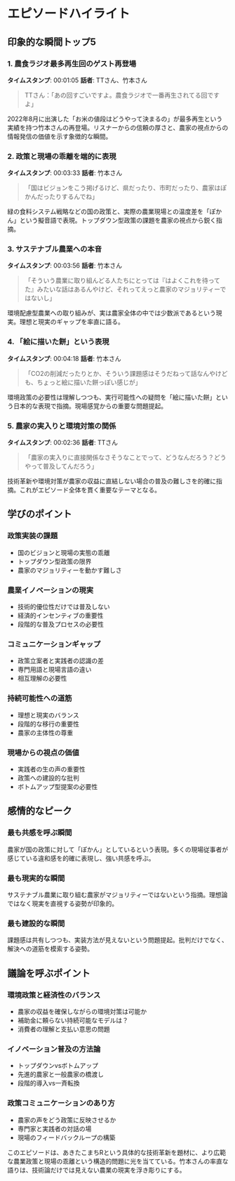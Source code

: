 # エピソードハイライト

## 印象的な瞬間トップ5

### 1. 農食ラジオ最多再生回のゲスト再登場
**タイムスタンプ**: 00:01:05
**話者**: TTさん、竹本さん

> TTさん：「あの回すごいですよ。農食ラジオで一番再生されてる回ですよ」

2022年8月に出演した「お米の値段はどうやって決まるの」が最多再生という実績を持つ竹本さんの再登場。リスナーからの信頼の厚さと、農家の視点からの情報発信の価値を示す象徴的な瞬間。

### 2. 政策と現場の乖離を端的に表現
**タイムスタンプ**: 00:03:33
**話者**: 竹本さん

> 「国はビジョンをこう掲げるけど、県だったり、市町だったり、農家はぽかんだったりするんでね」

緑の食料システム戦略などの国の政策と、実際の農業現場との温度差を「ぽかん」という擬音語で表現。トップダウン型政策の課題を農家の視点から鋭く指摘。

### 3. サステナブル農業への本音
**タイムスタンプ**: 00:03:56
**話者**: 竹本さん

> 「そういう農業に取り組んどる人たちにとっては『はよくこれを待ってた』みたいな話はあるんやけど、それってえっと農家のマジョリティーではないし」

環境配慮型農業への取り組みが、実は農家全体の中では少数派であるという現実。理想と現実のギャップを率直に語る。

### 4. 「絵に描いた餅」という表現
**タイムスタンプ**: 00:04:18
**話者**: 竹本さん

> 「CO2の削減だったりとか、そういう課題感はそうだねって話なんやけども、ちょっと絵に描いた餅っぽい感じが」

環境政策の必要性は理解しつつも、実行可能性への疑問を「絵に描いた餅」という日本的な表現で指摘。現場感覚からの重要な問題提起。

### 5. 農家の実入りと環境対策の関係
**タイムスタンプ**: 00:02:36
**話者**: TTさん

> 「農家の実入りに直接関係なさそうなことでって、どうなんだろう？どうやって普及してんだろう」

技術革新や環境対策が農家の収益に直結しない場合の普及の難しさを的確に指摘。これがエピソード全体を貫く重要なテーマとなる。

## 学びのポイント

### 政策実装の課題
- 国のビジョンと現場の実態の乖離
- トップダウン型政策の限界
- 農家のマジョリティーを動かす難しさ

### 農業イノベーションの現実
- 技術的優位性だけでは普及しない
- 経済的インセンティブの重要性
- 段階的な普及プロセスの必要性

### コミュニケーションギャップ
- 政策立案者と実践者の認識の差
- 専門用語と現場言語の違い
- 相互理解の必要性

### 持続可能性への道筋
- 理想と現実のバランス
- 段階的な移行の重要性
- 農家の主体性の尊重

### 現場からの視点の価値
- 実践者の生の声の重要性
- 政策への建設的な批判
- ボトムアップ型提案の必要性

## 感情的なピーク

### 最も共感を呼ぶ瞬間
農家が国の政策に対して「ぽかん」としているという表現。多くの現場従事者が感じている違和感を的確に表現し、強い共感を呼ぶ。

### 最も現実的な瞬間
サステナブル農業に取り組む農家がマジョリティーではないという指摘。理想論ではなく現実を直視する姿勢が印象的。

### 最も建設的な瞬間
課題感は共有しつつも、実装方法が見えないという問題提起。批判だけでなく、解決への道筋を模索する姿勢。

## 議論を呼ぶポイント

### 環境政策と経済性のバランス
- 農家の収益を確保しながらの環境対策は可能か
- 補助金に頼らない持続可能なモデルは？
- 消費者の理解と支払い意思の問題

### イノベーション普及の方法論
- トップダウンvsボトムアップ
- 先進的農家と一般農家の橋渡し
- 段階的導入vs一斉転換

### 政策コミュニケーションのあり方
- 農家の声をどう政策に反映させるか
- 専門家と実践者の対話の場
- 現場のフィードバックループの構築

このエピソードは、あきたこまちRという具体的な技術革新を題材に、より広範な農業政策と現場の乖離という構造的問題に光を当てている。竹本さんの率直な語りは、技術論だけでは見えない農業の現実を浮き彫りにする。